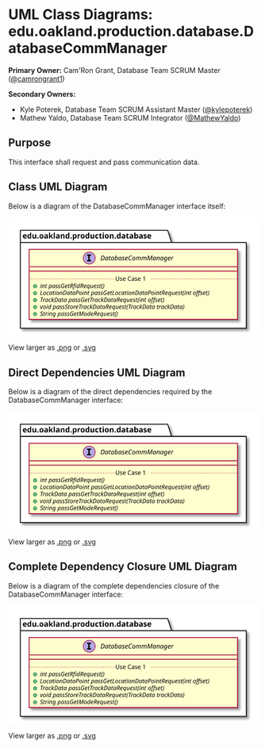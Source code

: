 # UML Class Diagrams: edu.oakland.production.database.DatabaseCommManager

**Primary Owner:** Cam'Ron Grant, Database Team SCRUM Master ([@camrongrant1](https://github.com/camrongrant1/))

**Secondary Owners:**

- Kyle Poterek, Database Team SCRUM Assistant Master ([@kylepoterek](https://github.com/kylepoterek/))
- Mathew Yaldo, Database Team SCRUM Integrator ([@MathewYaldo](https://github.com/MathewYaldo/))

## Purpose

This interface shall request and pass communication data.

## Class UML Diagram

Below is a diagram of the DatabaseCommManager interface itself:

![DatabaseCommManager](./DatabaseCommManager.svg)

View larger as [.png](./DatabaseCommManager.png) or [.svg](./DatabaseCommManager.svg)

## Direct Dependencies UML Diagram

Below is a diagram of the direct dependencies required by the DatabaseCommManager interface:

![DatabaseCommManager Direct Dependencies](./DatabaseCommManager_DirectDependencies.svg)

View larger as [.png](./DatabaseCommManager_DirectDependencies.png) or [.svg](./DatabaseCommManager_DirectDependencies.svg)

## Complete Dependency Closure UML Diagram

Below is a diagram of the complete dependencies closure of the DatabaseCommManager interface:

![DatabaseCommManager Dependency Closure](./DatabaseCommManager_Closure.svg)

View larger as [.png](./DatabaseCommManager_Closure.png) or [.svg](./DatabaseCommManager_Closure.svg)
